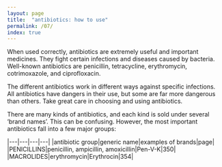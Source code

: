 ```yaml
---
layout: page
title:  "antibiotics: how to use"
permalink: /07/
index: true
---
```

When used correctly, antibiotics are extremely useful and important medicines. They fight certain infections and diseases caused by bacteria. Well-known antibiotics are penicillin, tetracycline, erythromycin, cotrimoxazole, and ciprofloxacin.

The different antibiotics work in different ways against specific infections. All antibiotics have dangers in their use, but some are far more dangerous than others. Take great care in choosing and using antibiotics.

There are many kinds of antibiotics, and each kind is sold under several ‘brand names’. This can be confusing. However, the most important antibiotics fall into a few major groups:


|---|---|---|---|
|antibiotic group|generic name|examples of brands|page|
|PENICILLINS|penicillin, ampicillin, amoxicillin|Pen-V-K|350|
|MACROLIDES|erythromycin|Erythrocin|354|
